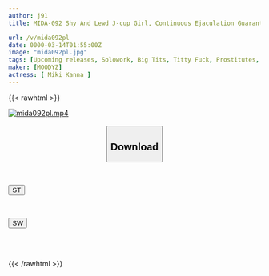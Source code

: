 ```yaml
---
author: j91
title: MIDA-092 Shy And Lewd J-cup Girl, Continuous Ejaculation Guaranteed, Full Course Of Boobs For Sex, Kanna Miki

url: /v/mida092pl
date: 0000-03-14T01:55:00Z
image: "mida092pl.jpg"
tags: [Upcoming releases, Solowork, Big Tits, Titty Fuck, Prostitutes, Busty Fetish, Soapland	]
maker: [MOODYZ]
actress: [ Miki Kanna ]
---
```



{{< rawhtml >}}

<div class="video" data-videoid="pending_link.html">
    <a href="javascript:;">
        <img src="/v/mida092pl/mida092pl.jpg" width="WIDTH" height="HEIGHT" alt="mida092pl.mp4" loading="lazy">
    </a>
</div>

<script type="text/javascript" src="https://j91.asia/asset/on-demand-pend.js"></script>

<br>
  <link rel="stylesheet" href="https://j91.asia/asset/bs5.css">
  
  <center>
  <button class="btn btn-primary" type="button" data-bs-toggle="collapse" data-bs-target=".multi-collapse" aria-expanded="false" aria-controls="multiCollapseExample1 multiCollapseExample2"><h2>Download</h2></button></center>
</p>
<div class="row">
  <div class="col">
    <div class="collapse multi-collapse" id="multiCollapseExample1">
      <div class="card card-body">
	      	      <br>
<div class="buttons">  
<p><a href="https://j91.asia/pending_link.html" target="_blank"><button class="btn-hover color-3"><i class="fa fa-download"></i> ST</button></a></p></div>
    </div>
  </div>
</div>
  <div class="col">
    <div class="collapse multi-collapse" id="multiCollapseExample2">
      <div class="card card-body">
	      <br>
<div class="buttons">
<p><a href="https://j91.asia/pending_link.html" target="_blank"><button class="btn-hover color-2"><i class="fa fa-download"></i> SW</button></a></p></div>
<br><br>
      </div>
    </div>
  </div>
</div>

{{< /rawhtml >}}